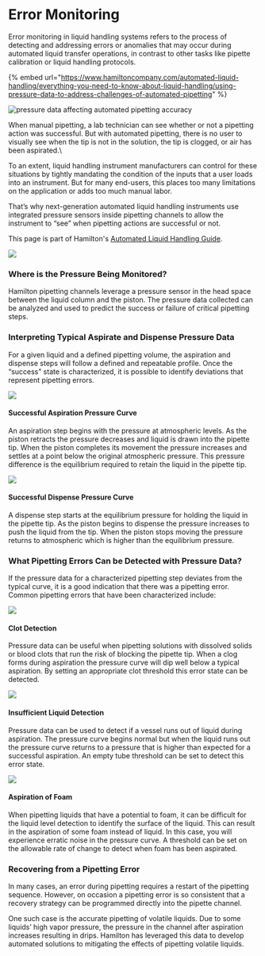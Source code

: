 # Error Monitoring

Error monitoring in liquid handling systems refers to the process of detecting and addressing errors or anomalies that may occur during automated liquid transfer operations, in contrast to other tasks like pipette calibration or liquid handling protocols.

{% embed url="https://www.hamiltoncompany.com/automated-liquid-handling/everything-you-need-to-know-about-liquid-handling/using-pressure-data-to-address-challenges-of-automated-pipetting" %}

![pressure data affecting automated pipetting accuracy](https://assets-robotics.hamiltoncompany.com/File-Uploads/\_thumbnail/pressure-data-detect-errors.jpg?v=1717444546)

When manual pipetting, a lab technician can see whether or not a pipetting action was successful. But with automated pipetting, there is no user to visually see when the tip is not in the solution, the tip is clogged, or air has been aspirated.\


To an extent, liquid handling instrument manufacturers can control for these situations by tightly mandating the condition of the inputs that a user loads into an instrument. But for many end-users, this places too many limitations on the application or adds too much manual labor.

That’s why next-generation automated liquid handling instruments use integrated pressure sensors inside pipetting channels to allow the instrument to “see” when pipetting actions are successful or not.

This page is part of Hamilton's [Automated Liquid Handling Guide](https://www.hamiltoncompany.com/automated-liquid-handling/everything-you-need-to-know-about-liquid-handling).

![](https://assets-robotics.hamiltoncompany.com/File-Uploads/\_thumbnail/pressure-sensor-01.png?v=1717452569)

### Where is the Pressure Being Monitored?

Hamilton pipetting channels leverage a pressure sensor in the head space between the liquid column and the piston. The pressure data collected can be analyzed and used to predict the success or failure of critical pipetting steps.

### Interpreting Typical Aspirate and Dispense Pressure Data

For a given liquid and a defined pipetting volume, the aspiration and dispense steps will follow a defined and repeatable profile. Once the “success” state is characterized, it is possible to identify deviations that represent pipetting errors.

![](https://assets-robotics.hamiltoncompany.com/File-Uploads/\_thumbnail/ZEUS-Graphs-02.png?v=1717452570)

#### Successful Aspiration Pressure Curve

An aspiration step begins with the pressure at atmospheric levels. As the piston retracts the pressure decreases and liquid is drawn into the pipette tip. When the piston completes its movement the pressure increases and settles at a point below the original atmospheric pressure. This pressure difference is the equilibrium required to retain the liquid in the pipette tip.

![](https://assets-robotics.hamiltoncompany.com/File-Uploads/\_thumbnail/ZEUS-Graphs-03.png?v=1717452576)

#### Successful Dispense Pressure Curve

A dispense step starts at the equilibrium pressure for holding the liquid in the pipette tip. As the piston begins to dispense the pressure increases to push the liquid from the tip. When the piston stops moving the pressure returns to atmospheric which is higher than the equilibrium pressure.

### What Pipetting Errors Can be Detected with Pressure Data?

If the pressure data for a characterized pipetting step deviates from the typical curve, it is a good indication that there was a pipetting error. Common pipetting errors that have been characterized include:

![](https://assets-robotics.hamiltoncompany.com/File-Uploads/\_thumbnail/ZEUS-Graphs-05.png?v=1717452577)

#### Clot Detection

Pressure data can be useful when pipetting solutions with dissolved solids or blood clots that run the risk of blocking the pipette tip. When a clog forms during aspiration the pressure curve will dip well below a typical aspiration. By setting an appropriate clot threshold this error state can be detected.

![](https://assets-robotics.hamiltoncompany.com/File-Uploads/\_thumbnail/ZEUS-Graphs-01.png?v=1717452578)

#### Insufficient Liquid Detection

Pressure data can be used to detect if a vessel runs out of liquid during aspiration. The pressure curve begins normal but when the liquid runs out the pressure curve returns to a pressure that is higher than expected for a successful aspiration. An empty tube threshold can be set to detect this error state.

![](https://assets-robotics.hamiltoncompany.com/File-Uploads/\_thumbnail/ZEUS-Graphs-04.png?v=1717452578)

#### Aspiration of Foam

When pipetting liquids that have a potential to foam, it can be difficult for the liquid level detection to identify the surface of the liquid. This can result in the aspiration of some foam instead of liquid. In this case, you will experience erratic noise in the pressure curve. A threshold can be set on the allowable rate of change to detect when foam has been aspirated.

### Recovering from a Pipetting Error

In many cases, an error during pipetting requires a restart of the pipetting sequence. However, on occasion a pipetting error is so consistent that a recovery strategy can be programmed directly into the pipette channel.

One such case is the accurate pipetting of volatile liquids. Due to some liquids’ high vapor pressure, the pressure in the channel after aspiration increases resulting in drips. Hamilton has leveraged this data to develop automated solutions to mitigating the effects of pipetting volatile liquids.
